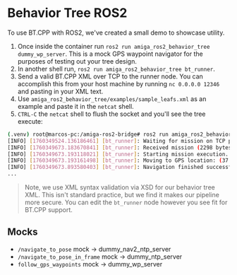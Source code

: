 # Behavior Tree ROS2
To use BT.CPP with ROS2, we've created a small demo to showcase utility.

1. Once inside the container run `ros2 run amiga_ros2_behavior_tree dummy_wp_server`. This is a mock GPS waypoint navigator for the purposes of testing out your tree design.
2. In another shell run, `ros2 run amiga_ros2_behavior_tree bt_runner`.
3. Send a valid BT.CPP XML over TCP to the runner node. You can accomplish this from your host machine by running `nc 0.0.0.0 12346` and pasting in your XML text.
4. Use `amiga_ros2_behavior_tree/examples/sample_leafs.xml` as an example and paste it in the `netcat` shell.
5. `CTRL-C` the `netcat` shell to flush the socket and you'll see the tree execute:
```bash
(.venv) root@marcos-pc:/amiga-ros2-bridge# ros2 run amiga_ros2_behavior_tree bt_runner
[INFO] [1760349524.136186461] [bt_runner]: Waiting for mission on TCP port 12346...
[INFO] [1760349673.183670841] [bt_runner]: Received mission (2298 bytes)
[INFO] [1760349673.193118021] [bt_runner]: Starting mission execution...
[INFO] [1760349673.193161498] [bt_runner]: Moving to GPS location: (37.26644032, -120.42069862)
[INFO] [1760349673.893580403] [bt_runner]: Navigation finished successfully: 4
...
```

> Note, we use XML syntax validation via XSD for our behavior tree XML. This isn't standard practice, but we find it makes our pipeline more secure. You can edit the `bt_runner` node however you see fit for BT.CPP support.

## Mocks
- `/navigate_to_pose` mock -> dummy_nav2_ntp_server
- `/navigate_to_pose_in_frame` mock -> dummy_ntp_server
- `follow_gps_waypoints` mock -> dummy_wp_server
